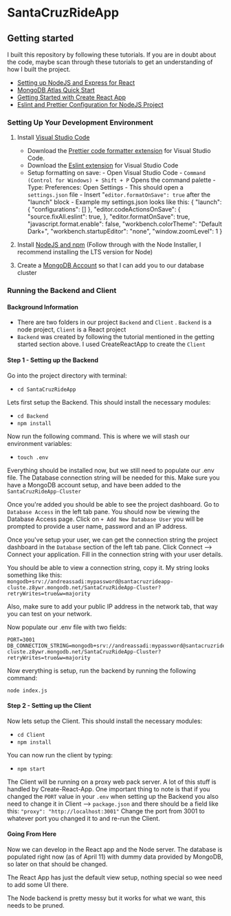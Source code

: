 # SantaCruzRideApp

## Getting started

I built this repository by following these tutorials. If you are in doubt about the code, maybe scan through these tutorials to get an understanding of how I built the project.

- [Setting up NodeJS and Express for React](https://www.section.io/engineering-education/how-to-setup-nodejs-express-for-react/)
- [MongoDB Atlas Quick Start](https://www.mongodb.com/docs/drivers/node/current/quick-start/)
- [Getting Started with Create React App](https://create-react-app.dev/docs/getting-started)
- [Eslint and Prettier Configuration for NodeJS Project](https://gist.github.com/geordyjames/b071e0bb13e74dea94ec37a704d26b8b)

### Setting Up Your Development Environment

1.  Install [Visual Studio Code](https://code.visualstudio.com)

    - Download the [Prettier code formatter extension](https://marketplace.visualstudio.com/items?itemName=esbenp.prettier-vscode) for Visual Studio Code.
    - Download the [Eslint extension](https://marketplace.visualstudio.com/items?itemName=dbaeumer.vscode-eslint) for Visual Studio Code
    - Setup formatting on save: - Open Visual Studio Code - `Command (Control for Windows) + Shift + P` Opens the command palette - Type: Preferences: Open Settings - This should open a `settings.json` file - Insert "`editor.formatOnSave": true` after the "launch" block - Example my settings.json looks like this:
      {
      "launch": {
      "configurations": []
      },
      "editor.codeActionsOnSave": {
      "source.fixAll.eslint": true,
      },
      "editor.formatOnSave": true,
      "javascript.format.enable": false,
      "workbench.colorTheme": "Default Dark+",
      "workbench.startupEditor": "none",
      "window.zoomLevel": 1
      }

2.  Install [NodeJS and npm](https://nodejs.org/en/) (Follow through with the Node Installer, I recommend installing the LTS version for Node)
3.  Create a [MongoDB Account](https://www.mongodb.com) so that I can add you to our database cluster

### Running the Backend and Client

#### Background Information

- There are two folders in our project `Backend` and `Client` . `Backend` is a node project, `Client` is a React project
- `Backend` was created by following the tutorial mentioned in the getting started section above. I used CreateReactApp to create the `Client`

#### Step 1 - Setting up the Backend

Go into the project directory with terminal:

- `cd SantaCruzRideApp`

Lets first setup the Backend. This should install the necessary modules:

- `cd Backend`
- `npm install`

Now run the following command. This is where we will stash our environment variables:

- `touch .env`

Everything should be installed now, but we still need to populate our .env file. The Database connection string will be needed for this. Make sure you have a MongoDB account setup, and have been added to the `SantaCruzRideApp-Cluster`

Once you're added you should be able to see the project dashboard. Go to `Database Access` in the left tab pane. You should now be viewing the Database Access page. Click on `+ Add New Database User` you will be prompted to provide a user name, password and an IP address.

Once you've setup your user, we can get the connection string the project dashboard in the `Database` section of the left tab pane. Click Connect --> Connect your application. Fill in the connection string with your user details.

You should be able to view a connection string, copy it. My string looks something like this: `mongodb+srv://andreassadi:mypassword@santacruzrideapp-cluste.z8ywr.mongodb.net/SantaCruzRideApp-Cluster?retryWrites=true&w=majority`

Also, make sure to add your public IP address in the network tab, that way you can test on your network.

Now populate our .env file with two fields:

    PORT=3001
    DB_CONNECTION_STRING=mongodb+srv://andreassadi:mypassword@santacruzrideapp-cluste.z8ywr.mongodb.net/SantaCruzRideApp-Cluster?retryWrites=true&w=majority

Now everything is setup, run the backend by running the following command:

    node index.js

#### Step 2 - Setting up the Client

Now lets setup the Client. This should install the necessary modules:

- `cd Client`
- `npm install`

You can now run the client by typing:

- `npm start`

The Client will be running on a proxy web pack server. A lot of this stuff is handled by Create-React-App. One important thing to note is that if you changed the `PORT` value in your `.env` when setting up the Backend you also need to change it in Client --> `package.json` and there should be a field like this:
`"proxy": "http://localhost:3001"`
Change the port from 3001 to whatever port you changed it to and re-run the Client.

#### Going From Here

Now we can develop in the React app and the Node server. The database is populated right now (as of April 11) with dummy data provided by MongoDB, so later on that should be changed.

The React App has just the default view setup, nothing special so wee need to add some UI there.

The Node backend is pretty messy but it works for what we want, this needs to be pruned.

